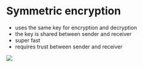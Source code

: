 # Symmetric encryption


<div grid="~ cols-2 gap-2" m="t-2">
<div>

- uses the same key for encryption and decryption
- the key is shared between sender and receiver
- super fast
- requires trust between sender and receiver

</div>
  <div>
    <img border="rounded" src="/symetric.png">
  </div>
</div>